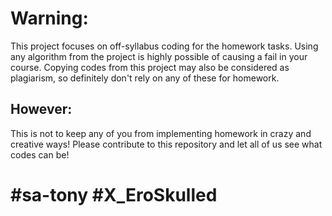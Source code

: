 # Warning:
This project focuses on off-syllabus coding for the homework tasks. Using any algorithm from the project is highly possible of causing a fail in your course. Copying codes from this project may also be considered as plagiarism, so definitely don't rely on any of these for homework.

## However:
This is not to keep any of you from implementing homework in crazy and creative ways! Please contribute to this repository and let all of us see what codes can be!

# #sa-tony #X_EroSkulled
